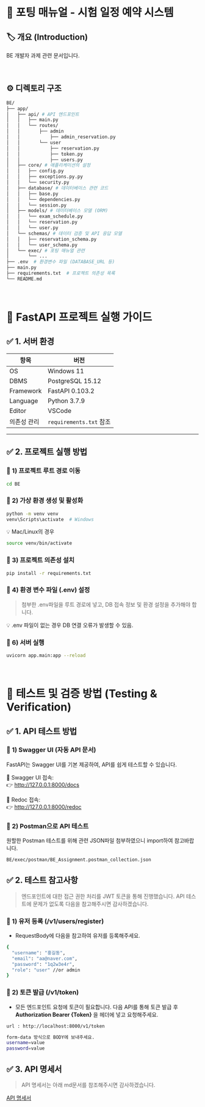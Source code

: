 # 📌 포팅 매뉴얼 - 시험 일정 예약 시스템

## 🏷️ 개요 (Introduction)

BE 개발자 과제 관련 문서입니다.

<br>

## ⚙️ 디렉토리 구조

```bash
BE/
├── app/
│   ├── api/ # API 엔드포인트
│   │   ├── main.py
│   │   └── routes/
│   │       ├── admin
│   │           ├── admin_reservation.py
│   │       └── user
│   │           ├── reservation.py
│   │           ├── token.py
│   │           ├── users.py
│   ├── core/ # 애플리케이션의 설정
│   │   ├── config.py
│   │   ├── exceptions.py.py
│   │   └── security.py
│   ├── database/ # 데이터베이스 관련 코드
│   │   ├── base.py
│   │   └── dependencies.py
│   │   └── session.py
│   ├── models/ # 데이터베이스 모델 (ORM)
│   │   └── exam_schedule.py
│   │   └── reservation.py
│   │   └── user.py
│   └── schemas/ # 데이터 검증 및 API 응답 모델
│   │   ├── reservation_schema.py
│   │   └── user_schema.py
│   └── exec/ # 포팅 매뉴얼 관련
│       └── ...
├── .env  # 환경변수 파일 (DATABASE_URL 등)
├── main.py
├── requirements.txt  # 프로젝트 의존성 목록
└── README.md

```

<br>

# 🚀 FastAPI 프로젝트 실행 가이드

## ✅ 1. 서버 환경

| 항목        | 버전                    |
| ----------- | ----------------------- |
| OS          | Windows 11              |
| DBMS        | PostgreSQL 15.12        |
| Framework   | FastAPI 0.103.2         |
| Language    | Python 3.7.9            |
| Editor      | VSCode                  |
| 의존성 관리 | `requirements.txt` 참조 |

---

## ✅ 2. 프로젝트 실행 방법

### 📌 1) 프로젝트 루트 경로 이동

```bash
cd BE
```

### 📌 2) 가상 환경 생성 및 활성화

```bash
python -m venv venv
venv\Scripts\activate  # Windows
```

💡 Mac/Linux의 경우

```bash
source venv/bin/activate
```

### 📌 3) 프로젝트 의존성 설치

```bash
pip install -r requirements.txt
```

### 📌 4) 환경 변수 파일 (.env) 설정

> 첨부한 .env파일을 루트 경로에 넣고, DB 접속 정보 및 환경 설정을 추가해야 합니다.

💡 .env 파일이 없는 경우 DB 연결 오류가 발생할 수 있음.

### 📌 6) 서버 실행

```bash
uvicorn app.main:app --reload
```

<br>

# 📝 테스트 및 검증 방법 (Testing & Verification)

## ✅ 1. API 테스트 방법

### 📌 1) Swagger UI (자동 API 문서)

FastAPI는 Swagger UI를 기본 제공하여, API를 쉽게 테스트할 수 있습니다.

📍 Swagger UI 접속: <br>
👉 http://127.0.0.1:8000/docs

📍 Redoc 접속: <br>
👉 http://127.0.0.1:8000/redoc

### 📌 2) Postman으로 API 테스트

원할한 Postman 테스트를 위해 관련 JSON파일 첨부하였으니 import하여 참고바랍니다.

```bash
BE/exec/postman/BE_Assignment.postman_collection.json
```

## ✅ 2. 테스트 참고사항

> 엔드포인트에 대한 접근 권한 처리를 JWT 토큰을 통해 진행했습니다. API 테스트에 문제가 없도록 다음을 참고해주시면 감사하겠습니다.

### 📌 1) 유저 등록 (/v1/users/register)

- RequestBody에 다음을 참고하여 유저를 등록해주세요.

```bash
{
  "username": "홍길동",
  "email": "aa@naver.com",
  "password": "1q2w3e4r",
  "role": "user" //or admin
}
```

### 📌 2) 토큰 발급 (/v1/token)

- 모든 엔드포인트 요청에 토큰이 필요합니다. 다음 API를 통해 토큰 발급 후 <b> Authorization Bearer {Token} </b>을 헤더에 넣고 요청해주세요.

```bash
url : http://localhost:8000/v1/token
```

```bash
form-data 방식으로 BODY에 보내주세요.
username=value
password=value
```

## ✅ 3. API 명세서

> API 명세서는 아래 md문서를 참조해주시면 감사하겠습니다.

[API 명세서](./exec/apis/README.md)
